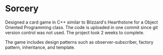 # Sorcery
Designed a card game in C++ similar to Blizzard's Hearthstone for a Object Oriented Programming class. The code is uploaded in one commit since git version control was not used. The project took 2 weeks to complete.

The game includes design patterns such as observer-subscriber, factory pattern, inheritance, and template.
